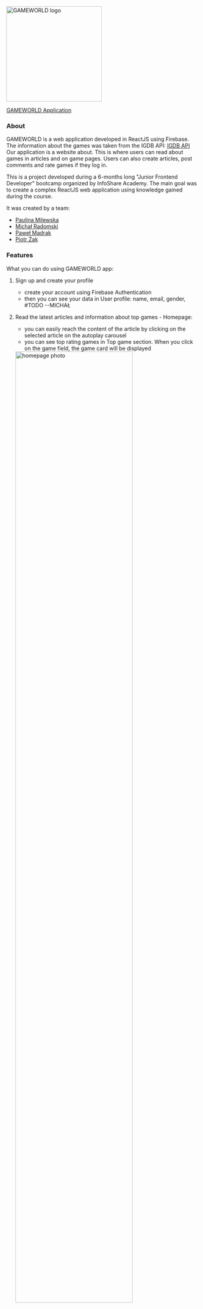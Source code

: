 <img width="250px" text-align="right" alt="GAMEWORLD logo" src="./src/images/GW-logo.png" />

[GAMEWORLD Application](https://github.com/infoshareacademy/jfdzr3-projects-game-over) 

### About

GAMEWORLD is a web application developed in ReactJS using Firebase. The information about the games was taken from the IGDB API:
[IGDB API](https://api-docs.igdb.com/#about) 
Our application is a website about. This is where users can read about games in articles and on game pages. Users can also create articles, post comments and rate games if they log in.

This is a project developed during a 6-months long "Junior Frontend Developer" bootcamp organized by InfoShare Academy. The main goal was to create a complex ReactJS web application using knowledge gained during the course. 

It was created by a team: 
- [Paulina Milewska](https://github.com/PaulinaMilewska) 
- [Michał Radomski](https://github.com/Michal-Radomski) 
- [Paweł Madrak](https://github.com/pawel-madrak)
- [Piotr Żak](https://github.com/piotrekzak-source)

### Features

What you can do using GAMEWORLD app:

1. Sign up and create your profile
    - create your account using Firebase Authentication
    - then you can see your data in User profile: name, email, gender, #TODO --MICHAŁ

2. Read the latest articles and information about top games - Homepage:
    - you can easily reach the content of the article by clicking on the selected article on the autoplay carousel
    - you can see top rating games in Top game section. When you click on the game field, the game card will be displayed

    <img alt="homepage photo" src="./src/imagesREADME/homepage.JPG" width="80%">

3. Sort and filter games in Game catalog:
    - when you click on link "Game catalog" in menu you can see list of all games in our catalog
    - you can sort games by rating, release date and follows count
    - you can find your favorite games by filtering them by platform and genre. You can also only view games that contain video.
    - all filters and sort work together. When you click on the game field, the game card will be displayed.

    <img alt="game catalog photo" src="./src/imagesREADME/game-catalog.JPG" width="80%">

4. Read about the game on the game page:
    - you can check game informations such as: created date, first release date, genres, platforms, game engine and IGDB statistics: rating, number of ratings and number of follows
    - you can read description and storyline
    - you can see game screenshots. After clicking on the thumbnail you can see a big image
    - you can watch video abut game (YouTube embed)

    <div display="flex">
    <img alt="game page1 photo" src="./src/imagesREADME/game-page1.JPG" width="80%">
    <img alt="game page2 photo" src="./src/imagesREADME/game-page1.JPG" width="80%">
    </div>

5. See the photo gallery:
    - when you click on link "Gallery" in menu you can see list of the games screenshots
    - after clicking on the thumbnail you can see a big image

    <div display="flex">
    <img alt="gallery photo" src="./src/imagesREADME/gallery.JPG" width="80%">
    <img alt="gallery modal photo" src="./src/imagesREADME/gallery-modal.JPG" width="80%">
    </div>

6. Search games and articles:
    - when you write the phrase in search bar in menu and click Enter tab you can find games and articles include search phrase
    - results are divided into two sections: games and articles
    - when you click in selected game or article you can read more on the game page or article page

    <img alt="search page photo" src="./src/imagesREADME/search-page.JPG" width="80%">

7. Create posts and react on other users' posts #TODO --PAWEŁ
    - you can create posts that will be visable to all users
    - then you can go to Your Posts section to see all posts created by you and delete the ones you no longer want to be on the main page
    - you can comment and react with likes on post created by other users

### Environment, backend & deployment

GAMEWORLD web application was written in ReactJS. We developed it using React Hooks: useState for app state management, useEffect for fetching data and other.

Backend features were implemented using Firebase. We used Firestore Database to store data: users and their data, posts with comments and likes. Authentication allowed us to create sing up & log in system.

GAMEWORLD has been deployed via Firebase Hosting: <a href="https://gameworld-a20b3.web.app/" target="_blank">Link to page</a>

### Feedback

If you have any comments on this project feel free to leave them in issues or contact us via GitHub.

### Thanks

We wanted to thank our trainers <a href="https://github.com/cytrowski">@cytrowski</a> and <a href="https://github.com/jan-hanc-iShare">@jan-hanc-iShare</a> from <a href="https://github.com/infoshareacademy">infoShare Academy</a> for all the help and support they gave us during this project.